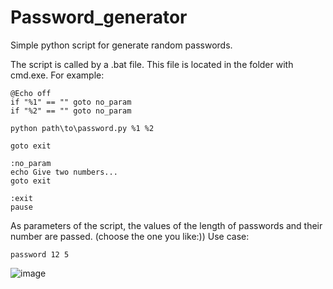 # Password_generator
Simple python script for generate random passwords.

The script is called by a .bat file. This file is located in the folder with cmd.exe. For example:
```
@Echo off
if "%1" == "" goto no_param
if "%2" == "" goto no_param

python path\to\password.py %1 %2

goto exit
 
:no_param
echo Give two numbers...
goto exit
 
:exit
pause
```
As parameters of the script, the values of the length of passwords and their number are passed. (choose the one you like:))
Use case:

`password 12 5`

![image](https://user-images.githubusercontent.com/79583622/227328037-a7a9e8db-c7cf-4ad4-b13e-f8a80d2ff970.png)
